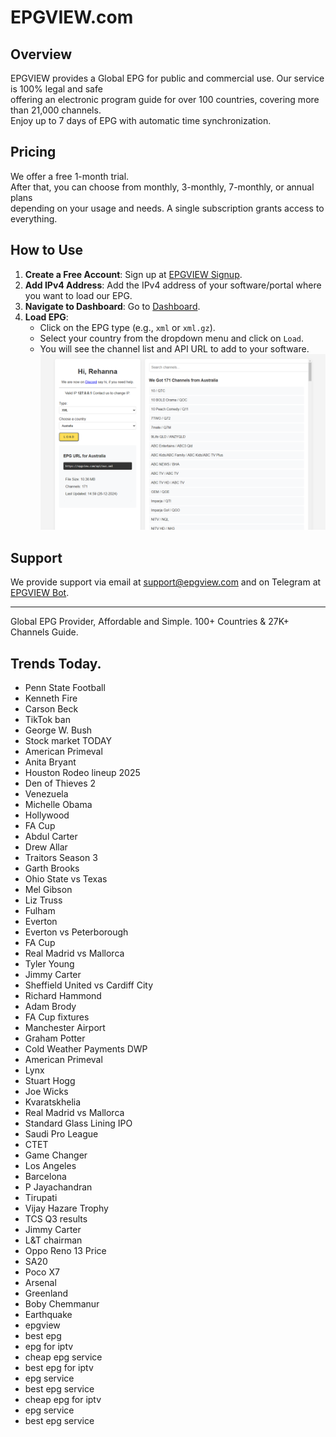 # EPGVIEW.com



## Overview
EPGVIEW provides a Global EPG for public and commercial use. Our service is 100% legal and safe\
offering an electronic program guide for over 100 countries, covering more than 21,000 channels.\
Enjoy up to 7 days of EPG with automatic time synchronization.

## Pricing
We offer a free 1-month trial. \
After that, you can choose from monthly, 3-monthly, 7-monthly, or annual plans \
depending on your usage and needs. A single subscription grants access to everything.

## How to Use
1. **Create a Free Account**: Sign up at [EPGVIEW Signup](https://epgview.com/signup.php).
2. **Add IPv4 Address**: Add the IPv4 address of your software/portal where you want to load our EPG.
3. **Navigate to Dashboard**: Go to [Dashboard](https://epgview.com/dashboard.php).
4. **Load EPG**:
   - Click on the EPG type (e.g., `xml` or `xml.gz`).
   - Select your country from the dropdown menu and click on `Load`.
   - You will see the channel list and API URL to add to your software.
![EPGVIEW](img/dashboard.png)
## Support
We provide support via email at [support@epgview.com](mailto:support@epgview.com) and on Telegram at [EPGVIEW Bot](https://t.me/epgview_bot).

---

Global EPG Provider, Affordable and Simple. 100+ Countries & 27K+ Channels Guide.

## Trends Today.

- Penn State Football
- Kenneth Fire
- Carson Beck
- TikTok ban
- George W. Bush
- Stock market TODAY
- American Primeval
- Anita Bryant
- Houston Rodeo lineup 2025
- Den of Thieves 2
- Venezuela
- Michelle Obama
- Hollywood
- FA Cup
- Abdul Carter
- Drew Allar
- Traitors Season 3
- Garth Brooks
- Ohio State vs Texas
- Mel Gibson
- Liz Truss
- Fulham
- Everton
- Everton vs Peterborough
- FA Cup
- Real Madrid vs Mallorca
- Tyler Young
- Jimmy Carter
- Sheffield United vs Cardiff City
- Richard Hammond
- Adam Brody
- FA Cup fixtures
- Manchester Airport
- Graham Potter
- Cold Weather Payments DWP
- American Primeval
- Lynx
- Stuart Hogg
- Joe Wicks
- Kvaratskhelia
- Real Madrid vs Mallorca
- Standard Glass Lining IPO
- Saudi Pro League
- CTET
- Game Changer
- Los Angeles
- Barcelona
- P Jayachandran
- Tirupati
- Vijay Hazare Trophy
- TCS Q3 results
- Jimmy Carter
- L&T chairman
- Oppo Reno 13 Price
- SA20
- Poco X7
- Arsenal
- Greenland
- Boby Chemmanur
- Earthquake
- epgview
- best epg
- epg for iptv
- cheap epg service
- best epg for iptv
- epg service
- best epg service
- cheap epg for iptv
- epg service
- best epg service
